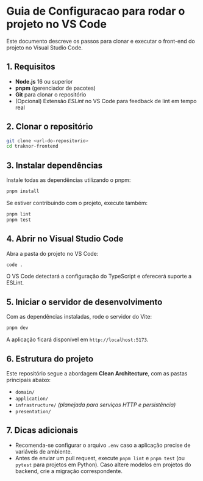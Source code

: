 # Guia de Configuracao para rodar o projeto no VS Code

Este documento descreve os passos para clonar e executar o front-end do projeto no Visual Studio Code.

## 1. Requisitos

- **Node.js** 16 ou superior
- **pnpm** (gerenciador de pacotes)
- **Git** para clonar o repositório
- (Opcional) Extensão *ESLint* no VS Code para feedback de lint em tempo real

## 2. Clonar o repositório

```bash
git clone <url-do-repositorio>
cd traknor-frontend
```

## 3. Instalar dependências

Instale todas as dependências utilizando o pnpm:

```bash
pnpm install
```

Se estiver contribuindo com o projeto, execute também:

```bash
pnpm lint
pnpm test
```

## 4. Abrir no Visual Studio Code

Abra a pasta do projeto no VS Code:

```bash
code .
```

O VS Code detectará a configuração do TypeScript e oferecerá suporte a ESLint.

## 5. Iniciar o servidor de desenvolvimento

Com as dependências instaladas, rode o servidor do Vite:

```bash
pnpm dev
```

A aplicação ficará disponível em `http://localhost:5173`.

## 6. Estrutura do projeto

Este repositório segue a abordagem **Clean Architecture**, com as pastas principais abaixo:

- `domain/`
- `application/`
- `infrastructure/` *(planejada para serviços HTTP e persistência)*
- `presentation/`

## 7. Dicas adicionais

- Recomenda-se configurar o arquivo `.env` caso a aplicação precise de variáveis de ambiente.
- Antes de enviar um pull request, execute `pnpm lint` e `pnpm test` (ou `pytest` para projetos em Python). Caso altere modelos em projetos do backend, crie a migração correspondente.

